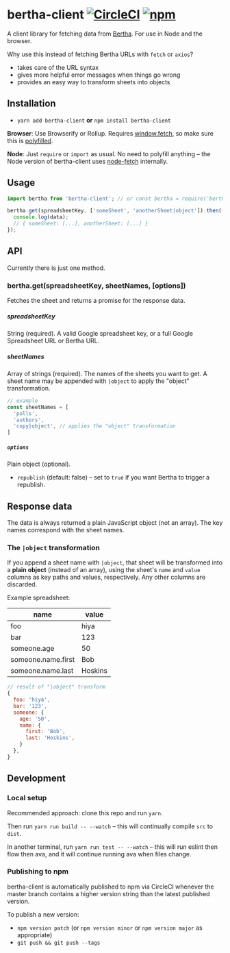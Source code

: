 # bertha-client [![CircleCI](https://circleci.com/gh/Financial-Times/bertha-client.svg?style=svg)](https://circleci.com/gh/Financial-Times/bertha-client) [![npm](https://img.shields.io/npm/v/bertha-client.svg)](https://npmjs.com/package/bertha-client)

A client library for fetching data from [Bertha](https://github.com/ft-interactive/bertha). For use in Node and the browser.

Why use this instead of fetching Bertha URLs with `fetch` or `axios`?

- takes care of the URL syntax
- gives more helpful error messages when things go wrong
- provides an easy way to transform sheets into objects

## Installation

- `yarn add bertha-client` **or** `npm install bertha-client`

**Browser**: Use Browserify or Rollup. Requires [window.fetch](https://developer.mozilla.org/en-US/docs/Web/API/WindowOrWorkerGlobalScope/fetch), so make sure this is [polyfilled](https://cdn.polyfill.io/v2/docs/features/#fetch).

**Node**: Just `require` or `import` as usual. No need to polyfill anything – the Node version of bertha-client uses [node-fetch](https://github.com/bitinn/node-fetch) internally.

## Usage

```js
import bertha from 'bertha-client'; // or const bertha = require('bertha-client');

bertha.get(spreadsheetKey, ['someSheet', 'anotherSheet|object']).then((data) => {
  console.log(data);
  // { someSheet: [...], anotherSheet: [...] }
});
```

## API

Currently there is just one method.

### bertha.get(spreadsheetKey, sheetNames, [options])

Fetches the sheet and returns a promise for the response data.

##### spreadsheetKey

String (required). A valid Google spreadsheet key, or a full Google Spreadsheet URL or Bertha URL.

##### sheetNames

Array of strings (required). The names of the sheets you want to get. A sheet name may be appended with `|object` to apply the "object" transformation.

```js
// example
const sheetNames = [
  'polls',
  'authors',
  'copy|object', // applies the "object" transformation
]
```

##### `options`

Plain object (optional).

- `republish` (default: false) – set to `true` if you want Bertha to trigger a republish.

## Response data

The data is always returned a plain JavaScript object (not an array). The key names correspond with the sheet names.

### The `|object` transformation

If you append a sheet name with `|object`, that sheet will be transformed into a **plain object** (instead of an array), using the sheet's `name` and `value` columns as key paths and values, respectively. Any other columns are discarded.

Example spreadsheet:

| name               | value   |
| ------------------ | ------- |
| foo                | hiya    |
| bar                | 123     |
| someone.age        | 50      |
| someone.name.first | Bob     |
| someone.name.last  | Hoskins |

```js
// result of "|object" transform
{
  foo: 'hiya',
  bar: '123',
  someone: {
    age: '50',
    name: {
      first: 'Bob',
      last: 'Hoskins',
    }
  },
}
```


## Development

### Local setup

Recommended approach: clone this repo and run `yarn`.

Then run `yarn run build -- --watch` – this will continually compile `src` to `dist`.

In another terminal, run `yarn run test -- --watch` – this will run eslint then flow then ava, and it will continue running ava when files change.


### Publishing to npm

bertha-client is automatically published to npm via CircleCI whenever the master branch contains a higher version string than the latest published version.

To publish a new version:

- `npm version patch` (or `npm version minor` or `npm version major` as appropriate)
- `git push && git push --tags`
